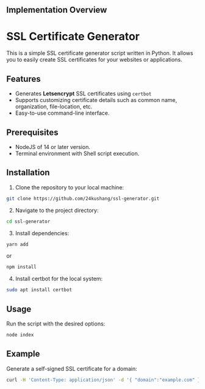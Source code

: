 ## Implementation Overview

# SSL Certificate Generator

This is a simple SSL certificate generator script written in Python. It allows you to easily create SSL certificates for your websites or applications.

## Features

- Generates **Letsencrypt** SSL certificates using `certbot` 
- Supports customizing certificate details such as common name, organization, file-location, etc.
- Easy-to-use command-line interface.

## Prerequisites

- NodeJS of 14 or later version.
- Terminal environment with Shell script execution.

## Installation

1. Clone the repository to your local machine:

```bash
git clone https://github.com/24kushang/ssl-generator.git
```

2. Navigate to the project directory:

```bash
cd ssl-generator
```

3. Install dependencies:

```bash
yarn add
```
or 
```bash
npm install
```

4. Install certbot for the local system:
```bash
sudo apt install certbot
```
## Usage

Run the script with the desired options:

```bash
node index
```

## Example

Generate a self-signed SSL certificate for a domain:

```bash
curl -H 'Content-Type: application/json' -d '{ "domain":"example.com" }' -X POST http://localhost:3000/generate-certificate
```

